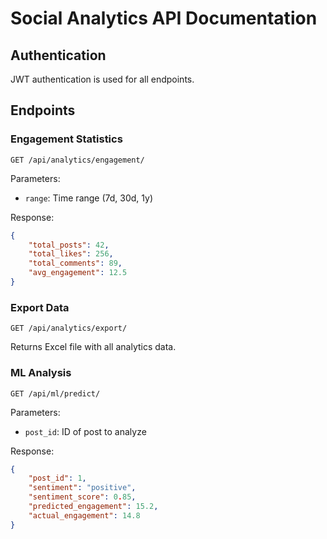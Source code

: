 # Social Analytics API Documentation

## Authentication
JWT authentication is used for all endpoints.

## Endpoints

### Engagement Statistics
```
GET /api/analytics/engagement/
```
Parameters:
- `range`: Time range (7d, 30d, 1y)

Response:
```json
{
    "total_posts": 42,
    "total_likes": 256,
    "total_comments": 89,
    "avg_engagement": 12.5
}
```

### Export Data
```
GET /api/analytics/export/
```
Returns Excel file with all analytics data.

### ML Analysis
```
GET /api/ml/predict/
```
Parameters:
- `post_id`: ID of post to analyze

Response:
```json
{
    "post_id": 1,
    "sentiment": "positive",
    "sentiment_score": 0.85,
    "predicted_engagement": 15.2,
    "actual_engagement": 14.8
}
```